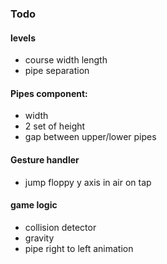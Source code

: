 ### Todo
#### levels
- course width length
- pipe separation

#### Pipes component:
- width
- 2 set of height
- gap between upper/lower pipes

#### Gesture handler
- jump floppy y axis in air on tap

#### game logic
- collision detector
- gravity
- pipe right to left animation
